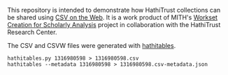 This repository is intended to demonstrate how HathiTrust collections can be shared using [CSV on the Web](http://www.w3.org/2013/csvw/wiki/Main_Page). It is a work product of MITH's [Workset Creation for Scholarly Analysis](http://mith.umd.edu/research/project/workset-creation-for-scholarly-analysis-project/) project in collaboration with the HathiTrust Research Center.

The CSV and CSVW files were generated with [hathitables](http://github.com/umd-mith/hathitables). 

    hathitables.py 1316980598 > 1316980598.csv
    hathitables --metadata 1316980598 > 1316980598.csv-metadata.json


